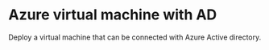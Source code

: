 # Azure virtual machine with AD

Deploy a virtual machine that can be connected with Azure Active directory.
